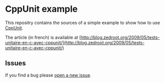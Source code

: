 # CppUnit example

This repositry contains the sources of a simple example to show how to use [CppUnit](https://github.com/zedtux/cppunit).

The article (in french) is available at [http://blog.zedroot.org/2009/05/tests-unitaire-en-c-avec-cppunit/](http://blog.zedroot.org/2009/05/tests-unitaire-en-c-avec-cppunit/)

## Issues

If you find a bug please [open a new issue](/zedtux/cppunit/issues/new).
